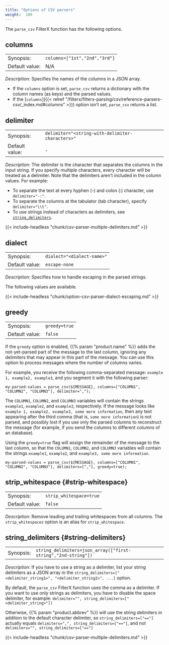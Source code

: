 ```yaml
---
title: "Options of CSV parsers"
weight:  100
---
```

<!-- This file is under the copyright of Axoflow, and licensed under Apache License 2.0, except for using the Axoflow and AxoSyslog trademarks. -->

The `parse_csv` FilterX function has the following options.

## columns

|           |                                                  |
| --------- | ------------------------------------------------ |
| Synopsis: | `columns=["1st","2nd","3rd"]` |
| Default value: | N/A |

*Description:* Specifies the names of the columns in a JSON array.

- If the `columns` option is set, `parse_csv` returns a dictionary with the column names (as keys) and the parsed values.
- If the [`columns`]({{< relref "/filterx/filterx-parsing/csv/reference-parsers-csv/_index.md#columns" >}}) option isn't set, `parse_csv` returns a list.

## delimiter

|           |                                                  |
| --------- | ------------------------------------------------ |
| Synopsis: | `delimiter="<string-with-delimiter-characters>"` |
| Default value: | `,` |

*Description:* The delimiter is the character that separates the columns in the input string. If you specify multiple characters, every character will be treated as a delimiter. Note that the delimiters aren't included in the column values. For example:

- To separate the text at every hyphen (-) and colon (:) character, use `delimiter="-:"`.
- To separate the columns at the tabulator (tab character), specify `delimiter="\\t"`.
- To use strings instead of characters as delimiters, see [`string_delimiters`](#string-delimiters).

{{< include-headless "chunk/csv-parser-multiple-delimiters.md" >}}

## dialect

|           |                                                 |
| --------- | ----------------------------------------------- |
| Synopsis: | `dialect="<dialect-name>"` |
| Default value: | `escape-none` |

*Description:* Specifies how to handle escaping in the parsed strings.

The following values are available.

{{< include-headless "chunk/option-csv-parser-dialect-escaping.md" >}}

## greedy

|           |                                                                                           |
| --------- | ----------------------------------------------------------------------------------------- |
| Synopsis: | `greedy=true` |
| Default value: | `false` |

If the `greedy` option is enabled, {{% param "product.name" %}} adds the not-yet-parsed part of the message to the last column, ignoring any delimiters that may appear in this part of the message. You can use this option to process messages where the number of columns varies.

For example, you receive the following comma-separated message: `example 1, example2, example3`, and you segment it with the following parser:

```shell
my-parsed-values = parse_csv(${MESSAGE}, columns=["COLUMN1", "COLUMN2", "COLUMN3"], delimiter=",");
```

The `COLUMN1`, `COLUMN2`, and `COLUMN3` variables will contain the strings `example1`, `example2`, and `example3`, respectively. If the message looks like `example 1, example2, example3, some more information`, then any text appearing after the third comma (that is, `some more information`) is not parsed, and possibly lost if you use only the parsed columns to reconstruct the message (for example, if you send the columns to different columns of an database).

Using the `greedy=true` flag will assign the remainder of the message to the last column, so that the `COLUMN1`, `COLUMN2`, and `COLUMN3` variables will contain the strings `example1`, `example2`, and `example3, some more information`.

```shell
my-parsed-values = parse_csv(${MESSAGE}, columns=["COLUMN1", "COLUMN2", "COLUMN3"], delimiters=[","], greedy=true);
```

## strip_whitespace {#strip-whitespace}

|           |                                                                                           |
| --------- | ----------------------------------------------------------------------------------------- |
| Synopsis: | `strip_whitespace=true` |
| Default value: | `false` |

*Description:* Remove leading and trailing whitespaces from all columns. The `strip_whitespaces` option is an alias for `strip_whitespace`.

## string_delimiters {#string-delimiters}

|           |                                                  |
| --------- | ------------------------------------------------ |
| Synopsis: | `string_delimiters=json_array(["first-string","2nd-string"])` |

*Description:* If you have to use a string as a delimiter, list your string delimiters as a JSON array in the `string_delimiters=["<delimiter_string1>", "<delimiter_string2>", ...]` option.

By default, the `parse_csv` FilterX function uses the comma as a delimiter. If you want to use only strings as delimiters, you have to disable the space delimiter, for example: `delimiter="", string_delimiters=["<delimiter_string>"])`

Otherwise, {{% param "product.abbrev" %}} will use the string delimiters in addition to the default character delimiter, so `string_delimiters=["=="]` actually equals `delimiters=",", string_delimiters=["=="]`, and not `delimiters="", string_delimiters=["=="]`

{{< include-headless "chunk/csv-parser-multiple-delimiters.md" >}}
